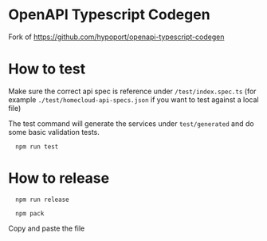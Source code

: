 # OpenAPI Typescript Codegen

Fork of https://github.com/hypoport/openapi-typescript-codegen

# How to test
Make sure the correct api spec is reference under `/test/index.spec.ts` (for example `./test/homecloud-api-specs.json` if you want to test against a local file)

The test command will generate the services under `test/generated` and do some basic validation tests.
```shell
  npm run test
```

# How to release

```shell
  npm run release
```

```shell
  npm pack
```

Copy and paste the file

